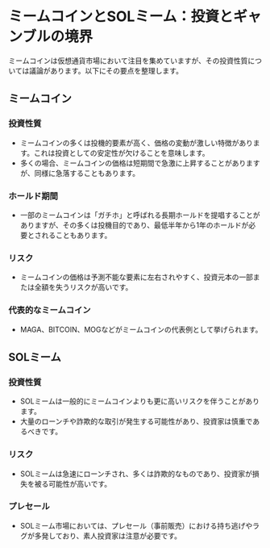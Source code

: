 # ミームコインとSOLミーム：投資とギャンブルの境界

ミームコインは仮想通貨市場において注目を集めていますが、その投資性質については議論があります。以下にその要点を整理します。

## ミームコイン

### 投資性質
- ミームコインの多くは投機的要素が高く、価格の変動が激しい特徴があります。これは投資としての安定性が欠けることを意味します。
- 多くの場合、ミームコインの価格は短期間で急激に上昇することがありますが、同様に急落することもあります。

### ホールド期間
- 一部のミームコインは「ガチホ」と呼ばれる長期ホールドを提唱することがありますが、その多くは投機目的であり、最低半年から1年のホールドが必要とされることもあります。

### リスク
- ミームコインの価格は予測不能な要素に左右されやすく、投資元本の一部または全額を失うリスクが高いです。

### 代表的なミームコイン
- MAGA、BITCOIN、MOGなどがミームコインの代表例として挙げられます。

## SOLミーム

### 投資性質
- SOLミームは一般的にミームコインよりも更に高いリスクを伴うことがあります。
- 大量のローンチや詐欺的な取引が発生する可能性があり、投資家は慎重であるべきです。

### リスク
- SOLミームは急速にローンチされ、多くは詐欺的なものであり、投資家が損失を被る可能性が高いです。

### プレセール
- SOLミーム市場においては、プレセール（事前販売）における持ち逃げやラグが多発しており、素人投資家は注意が必要です。
